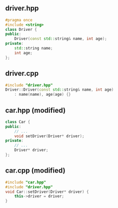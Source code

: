## driver.hpp
```cpp
#pragma once
#include <string>
class Driver {
public:
    Driver(const std::string& name, int age);
private:
    std::string name;
    int age;
};
```
## driver.cpp
```cpp
#include "driver.hpp"
Driver::Driver(const std::string& name, int age)
    : name(name), age(age) {}
```
## car.hpp (modified)
```cpp
class Car {
public:
    // ...
    void setDriver(Driver* driver);
private:
    // ...
    Driver* driver;
};
```
## car.cpp (modified)
```cpp
#include "car.hpp"
#include "driver.hpp"
void Car::setDriver(Driver* driver) {
    this->driver = driver;
}
```